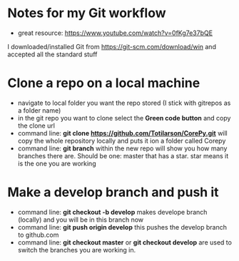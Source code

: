 # Notes for my Git workflow
- great resource: https://www.youtube.com/watch?v=0fKg7e37bQE

I downloaded/installed Git from https://git-scm.com/download/win and accepted all the standard stuff

# Clone a repo on a local machine
- navigate to local folder you want the repo stored (I stick with gitrepos as a folder name)
- in the git repo you want to clone select the **Green code button** and copy the clone url
- command line: **git clone https://github.com/Totilarson/CorePy.git** will copy the whole repository locally and puts it ion a folder called Corepy
- command line: **git branch** within the new repo will show you how many branches there are. Should be one: master that has a star. star means it is the one you are working 

# Make a develop branch and push it 
- command line: **git checkout -b develop** makes develope branch (locally) and you will be in this branch now
- command line: **git push origin develop**  this pushes the develop branch to github.com
- command line: **git checkout master** or **git checkout develop** are used to switch the branches you are working in. 

